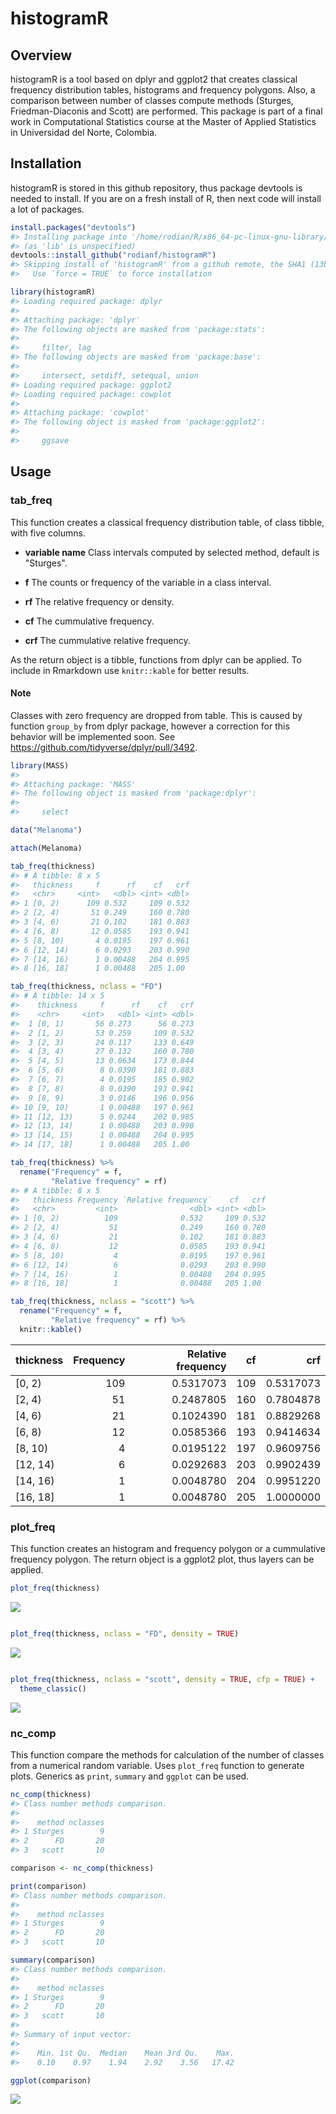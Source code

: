
<!-- README.md is generated from README.Rmd. Please edit that file -->
histogramR
==========

Overview
--------

histogramR is a tool based on dplyr and ggplot2 that creates classical frequency distribution tables, histograms and frequency polygons. Also, a comparison between number of classes compute methods (Sturges, Friedman-Diaconis and Scott) are performed. This package is part of a final work in Computational Statistics course at the Master of Applied Statistics in Universidad del Norte, Colombia.

Installation
------------

histogramR is stored in this github repository, thus package devtools is needed to install. If you are on a fresh install of R, then next code will install a lot of packages.

``` r
install.packages("devtools")
#> Installing package into '/home/rodian/R/x86_64-pc-linux-gnu-library/3.4'
#> (as 'lib' is unspecified)
devtools::install_github("rodianf/histogramR")
#> Skipping install of 'histogramR' from a github remote, the SHA1 (13b0c332) has not changed since last install.
#>   Use `force = TRUE` to force installation

library(histogramR)
#> Loading required package: dplyr
#> 
#> Attaching package: 'dplyr'
#> The following objects are masked from 'package:stats':
#> 
#>     filter, lag
#> The following objects are masked from 'package:base':
#> 
#>     intersect, setdiff, setequal, union
#> Loading required package: ggplot2
#> Loading required package: cowplot
#> 
#> Attaching package: 'cowplot'
#> The following object is masked from 'package:ggplot2':
#> 
#>     ggsave
```

Usage
-----

### tab\_freq

This function creates a classical frequency distribution table, of class tibble, with five columns.

-   **variable name** Class intervals computed by selected method, default is "Sturges".

-   **f** The counts or frequency of the variable in a class interval.

-   **rf** The relative frequency or density.

-   **cf** The cummulative frequency.

-   **crf** The cummulative relative frequency.

As the return object is a tibble, functions from dplyr can be applied. To include in Rmarkdown use `knitr::kable` for better results.

#### Note

Classes with zero frequency are dropped from table. This is caused by function `group_by` from dplyr package, however a correction for this behavior will be implemented soon. See <https://github.com/tidyverse/dplyr/pull/3492>.

``` r
library(MASS)
#> 
#> Attaching package: 'MASS'
#> The following object is masked from 'package:dplyr':
#> 
#>     select

data("Melanoma")

attach(Melanoma)

tab_freq(thickness)
#> # A tibble: 8 x 5
#>   thickness     f      rf    cf   crf
#>   <chr>     <int>   <dbl> <int> <dbl>
#> 1 [0, 2)      109 0.532     109 0.532
#> 2 [2, 4)       51 0.249     160 0.780
#> 3 [4, 6)       21 0.102     181 0.883
#> 4 [6, 8)       12 0.0585    193 0.941
#> 5 [8, 10)       4 0.0195    197 0.961
#> 6 [12, 14)      6 0.0293    203 0.990
#> 7 [14, 16)      1 0.00488   204 0.995
#> 8 [16, 18]      1 0.00488   205 1.00

tab_freq(thickness, nclass = "FD")
#> # A tibble: 14 x 5
#>    thickness     f      rf    cf   crf
#>    <chr>     <int>   <dbl> <int> <dbl>
#>  1 [0, 1)       56 0.273      56 0.273
#>  2 [1, 2)       53 0.259     109 0.532
#>  3 [2, 3)       24 0.117     133 0.649
#>  4 [3, 4)       27 0.132     160 0.780
#>  5 [4, 5)       13 0.0634    173 0.844
#>  6 [5, 6)        8 0.0390    181 0.883
#>  7 [6, 7)        4 0.0195    185 0.902
#>  8 [7, 8)        8 0.0390    193 0.941
#>  9 [8, 9)        3 0.0146    196 0.956
#> 10 [9, 10)       1 0.00488   197 0.961
#> 11 [12, 13)      5 0.0244    202 0.985
#> 12 [13, 14)      1 0.00488   203 0.990
#> 13 [14, 15)      1 0.00488   204 0.995
#> 14 [17, 18]      1 0.00488   205 1.00

tab_freq(thickness) %>% 
  rename("Frequency" = f,
         "Relative frequency" = rf)
#> # A tibble: 8 x 5
#>   thickness Frequency `Relative frequency`    cf   crf
#>   <chr>         <int>                <dbl> <int> <dbl>
#> 1 [0, 2)          109              0.532     109 0.532
#> 2 [2, 4)           51              0.249     160 0.780
#> 3 [4, 6)           21              0.102     181 0.883
#> 4 [6, 8)           12              0.0585    193 0.941
#> 5 [8, 10)           4              0.0195    197 0.961
#> 6 [12, 14)          6              0.0293    203 0.990
#> 7 [14, 16)          1              0.00488   204 0.995
#> 8 [16, 18]          1              0.00488   205 1.00

tab_freq(thickness, nclass = "scott") %>% 
  rename("Frequency" = f,
         "Relative frequency" = rf) %>% 
  knitr::kable()
```

| thickness  |  Frequency|  Relative frequency|   cf|        crf|
|:-----------|----------:|-------------------:|----:|----------:|
| \[0, 2)    |        109|           0.5317073|  109|  0.5317073|
| \[2, 4)    |         51|           0.2487805|  160|  0.7804878|
| \[4, 6)    |         21|           0.1024390|  181|  0.8829268|
| \[6, 8)    |         12|           0.0585366|  193|  0.9414634|
| \[8, 10)   |          4|           0.0195122|  197|  0.9609756|
| \[12, 14)  |          6|           0.0292683|  203|  0.9902439|
| \[14, 16)  |          1|           0.0048780|  204|  0.9951220|
| \[16, 18\] |          1|           0.0048780|  205|  1.0000000|

### plot\_freq

This function creates an histogram and frequency polygon or a cummulative frequency polygon. The return object is a ggplot2 plot, thus layers can be applied.

``` r
plot_freq(thickness)
```

![](README_files/figure-markdown_github/unnamed-chunk-4-1.png)

``` r

plot_freq(thickness, nclass = "FD", density = TRUE)
```

![](README_files/figure-markdown_github/unnamed-chunk-4-2.png)

``` r

plot_freq(thickness, nclass = "scott", density = TRUE, cfp = TRUE) +
  theme_classic()
```

![](README_files/figure-markdown_github/unnamed-chunk-4-3.png)

### nc\_comp

This function compare the methods for calculation of the number of classes from a numerical random variable. Uses `plot_freq` function to generate plots. Generics as `print`, `summary` and `ggplot` can be used.

``` r
nc_comp(thickness)
#> Class number methods comparison.
#> 
#>    method nclasses
#> 1 Sturges        9
#> 2      FD       20
#> 3   scott       10

comparison <- nc_comp(thickness)

print(comparison)
#> Class number methods comparison.
#> 
#>    method nclasses
#> 1 Sturges        9
#> 2      FD       20
#> 3   scott       10

summary(comparison)
#> Class number methods comparison.
#> 
#>    method nclasses
#> 1 Sturges        9
#> 2      FD       20
#> 3   scott       10
#> 
#> Summary of input vector:
#> 
#>    Min. 1st Qu.  Median    Mean 3rd Qu.    Max. 
#>    0.10    0.97    1.94    2.92    3.56   17.42

ggplot(comparison)
```

![](README_files/figure-markdown_github/unnamed-chunk-5-1.png)
